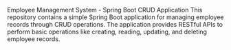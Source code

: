 Employee Management System - Spring Boot CRUD Application
This repository contains a simple Spring Boot application for managing employee records through CRUD operations. The application provides RESTful APIs to perform basic operations like creating, reading, updating, and deleting employee records.
